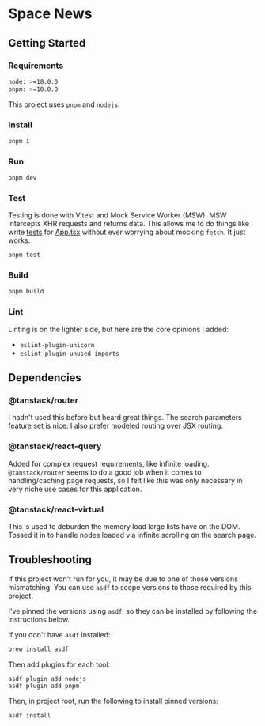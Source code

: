 # Space News

## Getting Started

### Requirements

```sh
node: >=18.0.0
pnpm: >=10.0.0 
```

This project uses `pnpm` and `nodejs`.

### Install

```sh
pnpm i
```

### Run

```sh
pnpm dev
```

### Test

Testing is done with Vitest and Mock Service Worker (MSW). MSW intercepts XHR requests and returns data. This allows me to do things like write [tests](./src/App.test.tsx) for [App.tsx](./src/App.tsx) without ever worrying about mocking `fetch`. It just works.

```sh
pnpm test
```

### Build

```sh
pnpm build
```

### Lint

Linting is on the lighter side, but here are the core opinions I added:

- `eslint-plugin-unicorn`
- `eslint-plugin-unused-imports`

## Dependencies

### @tanstack/router

I hadn't used this before but heard great things. The search parameters feature set is nice. I also prefer modeled routing over JSX routing.

### @tanstack/react-query

Added for complex request requirements, like infinite loading. `@tanstack/router` seems to do a good job when it comes to handling/caching page requests, so I felt like this was only necessary in very niche use cases for this application.

### @tanstack/react-virtual

This is used to deburden the memory load large lists have on the DOM. Tossed it in to handle nodes loaded via infinite scrolling on the search page.

## Troubleshooting

If this project won't run for you, it may be due to one of those versions mismatching. You can use `asdf` to scope versions to those required by this project.

I've pinned the versions using `asdf`, so they can be installed by following the instructions below.

If you don't have `asdf` installed:

```sh
brew install asdf
```

Then add plugins for each tool:

```sh
asdf plugin add nodejs
asdf plugin add pnpm
```

Then, in project root, run the following to install pinned versions:

```sh
asdf install
```
